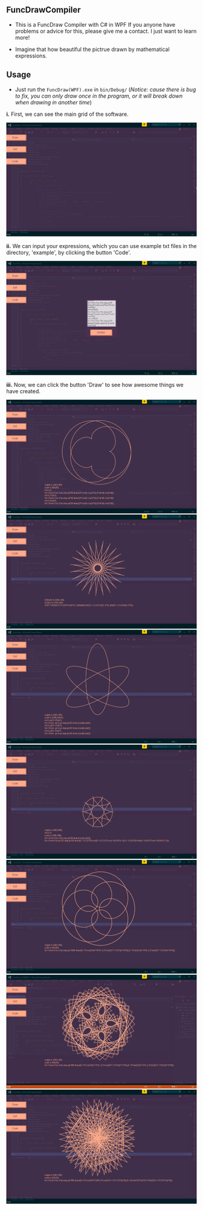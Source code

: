 ## FuncDrawCompiler

- This is a FuncDraw Compiler with C# in WPF
If you anyone have problems or advice for this, please give me a contact. I just want to learn more!

- Imagine that how beautiful the pictrue drawn by mathematical expressions.

## Usage

- Just run the `FuncDraw(WPF).exe` in `bin/Debug/` (*Notice: cause there is bug to fix, you can only draw once in the program, or it will break down when drawing in another time*)

**i.** First, we can see the main grid of the software.

<img src="./1.jpg">

**ii.** We can input your expressions, which you can use example txt files in the directory, 'example', by clicking the button 'Code'.

<img src="./2.jpg">

**iii.** Now, we can click the button 'Draw' to see how awesome things we have created.

<img src="./3.jpg">

<img src="./4.jpg">

<img src="./5.jpg">

<img src="./6.jpg">

<img src="./7.jpg">

<img src="./8.jpg">

<img src="./9.jpg">
